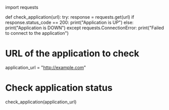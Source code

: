 import requests

def check_application(url):
    try:
        response = requests.get(url)
        if response.status_code == 200:
            print("Application is UP")
        else:
            print("Application is DOWN")
    except requests.ConnectionError:
        print("Failed to connect to the application")

# URL of the application to check
application_url = "http://example.com"

# Check application status
check_application(application_url)

